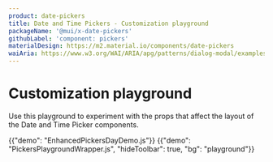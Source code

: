 ```yaml
---
product: date-pickers
title: Date and Time Pickers - Customization playground
packageName: '@mui/x-date-pickers'
githubLabel: 'component: pickers'
materialDesign: https://m2.material.io/components/date-pickers
waiAria: https://www.w3.org/WAI/ARIA/apg/patterns/dialog-modal/examples/datepicker-dialog/
---
```


# Customization playground

<p class="description">Use this playground to experiment with the props that affect the layout of the Date and Time Picker components.</p>

{{"demo": "EnhancedPickersDayDemo.js"}}
{{"demo": "PickersPlaygroundWrapper.js", "hideToolbar": true, "bg": "playground"}}
